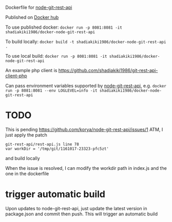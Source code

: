 Dockerfile for [node-git-rest-api](https://github.com/korya/node-git-rest-api)

Published on [Docker hub](https://hub.docker.com/r/shadiakiki1986/docker-node-git-rest-api/builds/)

To use published docker: `docker run -p 8081:8081 -it shadiakiki1986/docker-node-git-rest-api`

To build locally: `docker build -t shadiakiki1986/docker-node-git-rest-api .`

To use local build: `docker run -p 8081:8081 -it shadiakiki1986/docker-node-git-rest-api`

An example php client is https://github.com/shadiakiki1986/git-rest-api-client-php

Can pass environment variables supported by [node-git-rest-api](https://github.com/shadiakiki1986/node-git-rest-api#environment-variables),
e.g. `docker run -p 8081:8081 --env LOGLEVEL=info -it shadiakiki1986/docker-node-git-rest-api`

# TODO
This is pending https://github.com/korya/node-git-rest-api/issues/1
ATM, I just apply the patch
```
git-rest-api/rest-api.js line 78
var workDir = '/tmp/git/1161017-23323-pfc5zt'
```
and build locally

When the issue is resolved, I can modify the workdir path in index.js and the one in the dockerfile

# trigger automatic build
Upon updates to node-git-rest-api, just update the latest version in package.json and commit then push.
This will trigger an automatic build
